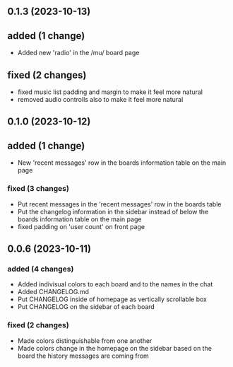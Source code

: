 ## 0.1.3 (2023-10-13)

## added (1 change)

- Added new 'radio' in the /mu/ board page

## fixed (2 changes)

- fixed music list padding and margin to make it feel more natural
- removed audio controlls also to make it feel more natural

## 0.1.0 (2023-10-12)

## added (1 change)

- New 'recent messages' row in the boards information table on the main page


### fixed (3 changes)

- Put recent messages in the 'recent messages' row in the boards table
- Put the changelog information in the sidebar instead of below the boards information table on the main page
- fixed padding on 'user count' on front page

## 0.0.6 (2023-10-11)

### added (4 changes)

- Added indivisual colors to each board and to the names in the chat
- Added CHANGELOG.md
- Put CHANGELOG inside of homepage as vertically scrollable box
- Put CHANGELOG on the sidebar of each board

### fixed (2 changes)

- Made colors distinguishable from one another
- Made colors change in the homepage on the sidebar based on the board the history messages are coming from
